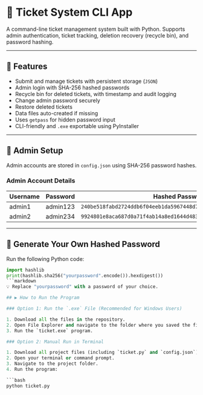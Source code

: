 # 🎫 Ticket System CLI App

A command-line ticket management system built with Python. Supports admin authentication, ticket tracking, deletion recovery (recycle bin), and password hashing.

---

## 🧩 Features

- Submit and manage tickets with persistent storage (`JSON`)
- Admin login with SHA-256 hashed passwords
- Recycle bin for deleted tickets, with timestamp and audit logging
- Change admin password securely
- Restore deleted tickets
- Data files auto-created if missing
- Uses `getpass` for hidden password input
- CLI-friendly and `.exe` exportable using PyInstaller

---

## 🔐 Admin Setup

Admin accounts are stored in `config.json` using SHA-256 password hashes.

### Admin Account Details

| Username | Password | Hashed Password |
|----------|----------|-----------------|
| admin1   | admin123 | `240be518fabd2724ddb6f04eeb1da5967448d7e831c08c8fa822809f74c720a9` |
| admin2   | admin234 | `9924801e8aca687d0a71f4ab14a8ed1644d48348dce8941b6cfdf7fb3076bae2` |

---

## 🔧 Generate Your Own Hashed Password

Run the following Python code:

```python
import hashlib
print(hashlib.sha256("yourpassword".encode()).hexdigest())
```markdown
💡 Replace "yourpassword" with a password of your choice.

## ▶️ How to Run the Program

### Option 1: Run the `.exe` File (Recommended for Windows Users)

1. Download all the files in the repository.
2. Open File Explorer and navigate to the folder where you saved the files.
3. Run the `ticket.exe` program.

### Option 2: Manual Run in Terminal

1. Download all project files (including `ticket.py` and `config.json`).
2. Open your terminal or command prompt.
3. Navigate to the project folder.
4. Run the program:

```bash
python ticket.py
